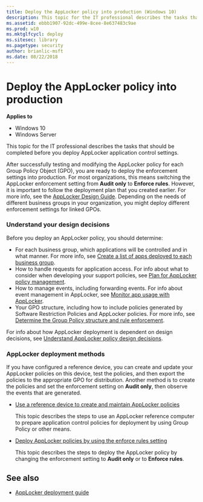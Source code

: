 ```yaml
---
title: Deploy the AppLocker policy into production (Windows 10)
description: This topic for the IT professional describes the tasks that should be completed before you deploy AppLocker application control settings.
ms.assetid: ebbb1907-92dc-499e-8cee-8e637483c9ae
ms.prod: w10
ms.mktglfcycl: deploy
ms.sitesec: library
ms.pagetype: security
author: brianlic-msft
ms.date: 08/22/2018
---
```


# Deploy the AppLocker policy into production

**Applies to**
 -   Windows 10 
 -   Windows Server

This topic for the IT professional describes the tasks that should be completed before you deploy AppLocker application control settings.

After successfully testing and modifying the AppLocker policy for each Group Policy Object (GPO), you are ready to deploy the enforcement settings into production. For most organizations, this means switching the AppLocker enforcement setting from **Audit only** to **Enforce rules**. However, it is important to follow the deployment plan that you created earlier. For more info, see the [AppLocker Design Guide](applocker-policies-design-guide.md). Depending on the needs of different business groups in your organization, you might deploy different enforcement settings for linked GPOs.

### Understand your design decisions

Before you deploy an AppLocker policy, you should determine:

-   For each business group, which applications will be controlled and in what manner. For more info, see [Create a list of apps deployed to each business group](create-list-of-applications-deployed-to-each-business-group.md).
-   How to handle requests for application access. For info about what to consider when developing your support policies, see [Plan for AppLocker policy management](plan-for-applocker-policy-management.md).
-   How to manage events, including forwarding events. For info about event management in AppLocker, see [Monitor app usage with AppLocker](monitor-application-usage-with-applocker.md).
-   Your GPO structure, including how to include policies generated by Software Restriction Policies and AppLocker policies. For more info, see [Determine the Group Policy structure and rule enforcement](determine-group-policy-structure-and-rule-enforcement.md).

For info about how AppLocker deployment is dependent on design decisions, see [Understand AppLocker policy design decisions](understand-applocker-policy-design-decisions.md).

### AppLocker deployment methods

If you have configured a reference device, you can create and update your AppLocker policies on this device, test the policies, and then export the policies to the appropriate GPO for distribution. Another method is to create the policies and set the enforcement setting on **Audit only**, then 
observe the events that are generated.
-   [Use a reference device to create and maintain AppLocker policies](use-a-reference-computer-to-create-and-maintain-applocker-policies.md)

    This topic describes the steps to use an AppLocker reference computer to prepare application control policies for deployment by using Group Policy or other means.

-   [Deploy AppLocker policies by using the enforce rules setting](deploy-applocker-policies-by-using-the-enforce-rules-setting.md)

    This topic describes the steps to deploy the AppLocker policy by changing the enforcement setting to **Audit only** or to **Enforce rules**.

## See also

- [AppLocker deployment guide](applocker-policies-deployment-guide.md)

